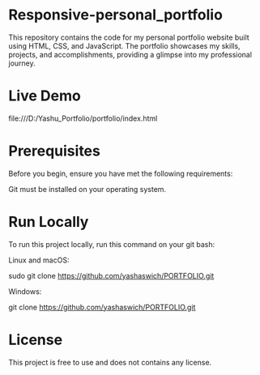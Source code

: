 # Responsive-personal_portfolio
This repository contains the code for my personal portfolio website built using HTML, CSS, and JavaScript. The portfolio showcases my skills, projects, and accomplishments, providing a glimpse into my professional journey.

# Live Demo
file:///D:/Yashu_Portfolio/portfolio/index.html  


# Prerequisites
Before you begin, ensure you have met the following requirements: 
 
Git must be installed on your operating system.

# Run Locally
To run this project locally, run this command on your git bash:

Linux and macOS:

sudo git clone https://github.com/yashaswich/PORTFOLIO.git 

Windows:

git clone https://github.com/yashaswich/PORTFOLIO.git

# License
This project is free to use and does not contains any license.
